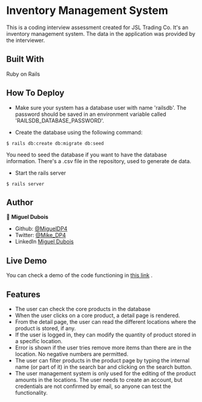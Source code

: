 # Inventory Management System

This is a coding interview assessment created for JSL Trading Co. It's an inventory management system. The data in the application was provided by the interviewer.

## Built With

Ruby on Rails

## How To Deploy

- Make sure your system has a database user with name 'railsdb'. The password should be saved in an environment variable called 'RAILSDB_DATABASE_PASSWORD'.

- Create the database using the following command:

```
$ rails db:create db:migrate db:seed
```
You need to seed the database if you want to have the database information. There's a .csv file in the repository, used to generate de data.

- Start the rails server
```
$ rails server
```

## Author

👤 **Miguel Dubois**

- Github: [@MiguelDP4](https://github.com/MiguelDP4)
- Twitter: [@Mike_DP4](https://twitter.com/Mike_DP4)
- LinkedIn [Miguel Dubois](https://www.linkedin.com/in/miguel-angel-dubois)

## Live Demo

You can check a demo of the code functioning in [this link](https://jls-inventory-manager.herokuapp.com/) .

## Features

- The user can check the core products in the database
- When the user clicks on a core product, a detail page is rendered.
- From the detail page, the user can read the different locations where the product is stored, if any.
- If the user is logged in, they can modify the quantity of product stored in a specific location.
- Error is shown if the user tries remove more items than there are in the location. No negative numbers are permitted.
- The user can filter products in the product page by typing the internal name (or part of it) in the search bar and clicking on the search button.
- The user management system is only used for the editing of the product amounts in the locations. The user needs to create an account, but credentials are not confirmed by email, so anyone can test the functionality.